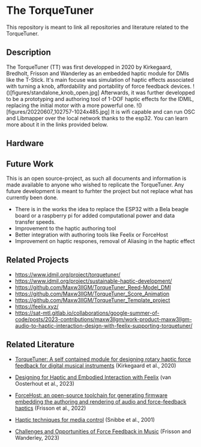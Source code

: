 # The TorqueTuner
This repository is meant to link all repositories and literature related to the TorqueTuner.
## Description
The TorqueTuner (TT) was first developped in 2020 by Kirkegaard, Bredholt, Frisson and Wanderley as an embedded haptic module for DMIs like the T-Stick. It's main focuse was simulation of haptic effects associated with turning a knob, affordability and portability of force feedback devices.
!()[figures/standalone_knob_open.jpg]
Afterwards, it was further developped to be a prototyping and authoring tool of 1-DOF haptic effects for the IDMIL, replacing the initial motor with a more powerful one.
!()[figures/20220607_102757-1024x485.jpg]
It is wifi capable and can run OSC and Libmapper over the local network thanks to the esp32.
You can learn more about it in the links provided below.

## Hardware
    
    
## Future Work
This is an open source-project, as such all documents and information is made available to anyone who wished to replicate the TorqueTuner. Any future development is meant to furhter the project but not replace what has currently been done.

* There is in the works the idea to replace the ESP32 with a Bela beagle board or a raspberry pi for added computational power and data transfer speeds.
* Improvement to the haptic authoring tool
* Better integration with authoring tools like Feelix or ForceHost
* Improvement on haptic respones, removal of Aliasing in the haptic effect


## Related Projects
* https://www.idmil.org/project/torquetuner/
* https://www.idmil.org/project/sustainable-haptic-development/
* https://github.com/Maxw3llGM/TorqueTuner_Reed-Model_DMI
* https://github.com/Maxw3llGM/TorqueTuner_Score_Animation
* https://github.com/Maxw3llGM/TorqueTuner_Template_project
* https://feelix.xyz/
* https://sat-mtl.gitlab.io/collaborations/google-summer-of-code/posts/2023-contributions/maxw3llgm/work-product-maxw3llgm-audio-to-haptic-interaction-design-with-feelix-supporting-torquetuner/

## Related Literature

* [TorqueTuner: A self contained module for designing rotary
haptic force feedback for digital musical instruments](https://www.nime.org/proceedings/2020/nime2020_paper52.pdf) (Kirkegaard et al., 2020)

* [Designing for Haptic and Embodied Interaction with Feelix](https://dl.acm.org/doi/pdf/10.1145/3569009.3571842) (van Oosterhout et al., 2023)

* [ForceHost: an open-source toolchain for generating firmware embedding the authoring and rendering of audio and force-feedback haptics](https://www.researchgate.net/publication/361591242_ForceHost_an_open-source_toolchain_for_generating_firmware_embedding_the_authoring_and_rendering_of_audio_and_force-feedback_haptics) (Frisson et al., 2022)

* [Haptic techniques for media control](http://code.arc.cmu.edu/archive/dmgftp/public_html/publications/uist04/uist_papers/Haptic%20Techniques%20for%20Media%20Control.pdf) (Snibbe et al., 2001)

* [Challenges and Opportunities of Force Feedback in Music](https://www.mdpi.com/2076-0752/12/4/147) (Frisson and Wanderley, 2023)

